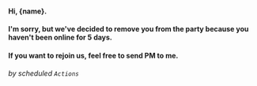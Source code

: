 #### Hi, {name}.

#### I'm sorry, but we've decided to remove you from the party because you haven't been online for 5 days.

#### If you want to rejoin us, feel free to send PM to me.

###### by scheduled `Actions`